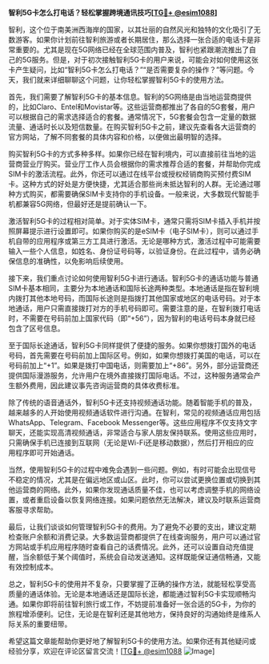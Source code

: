 **智利5G卡怎么打电话？轻松掌握跨境通讯技巧[[TG💪+ @esim1088](https://t.me/s/esim1088)]**

智利，这个位于南美洲西海岸的国家，以其壮丽的自然风光和独特的文化吸引了无数游客。如果你计划前往智利旅游或者长期居住，那么选择一张合适的电话卡是非常重要的。尤其是现在5G网络已经在全球范围内普及，智利也紧跟潮流推出了自己的5G服务。但是，对于初次接触智利5G卡的用户来说，可能会对如何使用这张卡产生疑问，比如“智利5G卡怎么打电话？”“是否需要复杂的操作？”等问题。今天，我们就来详细聊聊这个问题，让你轻松掌握智利5G卡的使用方法。

首先，我们需要了解智利5G卡的基本信息。智利的5G网络是由当地运营商提供的，比如Claro、Entel和Movistar等。这些运营商都推出了各自的5G套餐，用户可以根据自己的需求选择适合的套餐。通常情况下，5G套餐会包含一定量的数据流量、通话时长以及短信数量。在购买智利5G卡之前，建议先查看各大运营商的官方网站，了解不同套餐的具体内容和价格，以便做出最明智的选择。

购买智利5G卡的方式多种多样。如果你已经在智利境内，可以直接前往当地的运营商营业厅购买。营业厅工作人员会根据你的需求推荐合适的套餐，并帮助你完成SIM卡的激活流程。此外，你还可以通过在线平台或授权经销商购买预付费SIM卡。这种方式的好处是方便快捷，尤其适合那些尚未抵达智利的人群。无论通过哪种方式购买，都需要确保SIM卡支持你的手机设备。一般来说，大多数现代智能手机都兼容5G网络，但最好还是提前确认一下。

激活智利5G卡的过程相对简单。对于实体SIM卡，通常只需将SIM卡插入手机并按照屏幕提示进行设置即可。如果你购买的是eSIM卡（电子SIM卡），则可以通过手机自带的应用程序或第三方工具进行激活。无论是哪种方式，激活过程中可能需要输入一些个人信息，如姓名、身份证号码等，以验证身份。在此过程中，请务必确保信息的准确性，以免影响后续使用。

接下来，我们重点讨论如何使用智利5G卡进行通话。智利5G卡的通话功能与普通SIM卡基本相同，主要分为本地通话和国际长途两种类型。本地通话是指在智利境内拨打其他本地号码，而国际长途则是指拨打其他国家或地区的电话号码。对于本地通话，用户只需直接拨打对方的手机号码即可。需要注意的是，在智利拨打电话时，不需要在号码前加上国家代码（即“+56”），因为智利的电话号码本身就已经包含了区号信息。

至于国际长途通话，智利5G卡同样提供了便捷的服务。如果你想拨打国外的电话号码，首先需要在号码前加上国际区号。例如，如果你想拨打美国的电话，可以在号码前加上“+1”。如果是拨打中国电话，则需要加上“+86”。另外，部分运营商还提供国际漫游服务，允许用户在境外直接拨打国际电话。不过，这种服务通常会产生额外费用，因此建议事先咨询运营商的具体收费标准。

除了传统的语音通话外，智利5G卡还支持视频通话功能。随着智能手机的普及，越来越多的人开始使用视频通话软件进行沟通。在智利，常见的视频通话应用包括WhatsApp、Telegram、Facebook Messenger等。这些应用程序不仅支持文字聊天，还能实现高清视频通话，非常适合与家人朋友保持联系。使用这些应用时，只需确保手机已连接到互联网（无论是Wi-Fi还是移动数据），然后打开相应的应用程序即可开始通话。

当然，使用智利5G卡的过程中难免会遇到一些问题。例如，有时可能会出现信号不稳定的情况，尤其是在偏远地区或山区。此时，你可以尝试更换位置或切换到其他运营商的网络。此外，如果你发现通话质量不佳，也可以考虑调整手机的网络设置，或者重启设备以恢复网络连接。如果问题依然无法解决，建议及时联系运营商客服寻求帮助。

最后，让我们谈谈如何管理智利5G卡的费用。为了避免不必要的支出，建议定期检查账户余额和消费记录。大多数运营商都提供了在线查询服务，用户可以通过官方网站或手机应用程序随时查看自己的话费情况。此外，还可以设置自动充值提醒，当余额低于某个阈值时，系统会自动发送通知。这样既能保证通信畅通，又能有效控制成本。

总之，智利5G卡的使用并不复杂，只要掌握了正确的操作方法，就能轻松享受高质量的通话体验。无论是本地通话还是国际长途，都能通过智利5G卡实现顺畅沟通。如果你即将前往智利旅行或工作，不妨提前准备好一张合适的5G卡，为你的旅程增添便利。记住，无论是在智利还是其他地方，保持良好的沟通始终是维系人际关系的重要纽带。

希望这篇文章能帮助你更好地了解智利5G卡的使用方法。如果你还有其他疑问或经验分享，欢迎在评论区留言交流！[[TG💪+ @esim1088](https://t.me/s/esim1088) ![Image](https://i.postimg.cc/4NQfJmqS/Snipaste-2025-05-13-00-14-12.png)]